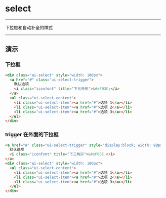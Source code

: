 # select

---

下拉框和自动补全的样式

---

## 演示

<link type="text/css" rel="stylesheet" media="screen" href="dist/select.css">

### 下拉框

````html
<div class="ui-select" style="width: 100px">
  <a href="#" class="ui-select-trigger">
    默认选项
    <i class="iconfont" title="下三角形">&#xF03C;</i>
  </a>
  <ul class="ui-select-content">
    <li class="ui-select-item"><a href="#">选项 1</a></li>
    <li class="ui-select-item"><a href="#">选项 2</a></li>
    <li class="ui-select-item"><a href="#">选项 3</a></li>
  </ul>
</div>
````

### trigger 在外面的下拉框

````html
<a href="#" class="ui-select-trigger" style="display:block; width: 98px">
  默认选项
  <i class="iconfont" title="下三角形">&#xF03C;</i>
</a>
<div class="ui-select" style="width: 100px">
  <ul class="ui-select-content">
    <li class="ui-select-item"><a href="#">选项 1</a></li>
    <li class="ui-select-item"><a href="#">选项 2</a></li>
    <li class="ui-select-item"><a href="#">选项 3</a></li>
  </ul>
</div>
````
